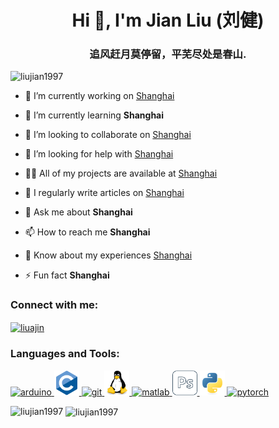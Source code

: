 <h1 align="center">Hi 👋, I'm Jian Liu (刘健)</h1>
<h3 align="center">追风赶月莫停留，平芜尽处是春山.</h3>

<p align="left"> <img src="https://komarev.com/ghpvc/?username=liujian1997&label=Profile%20views&color=0e75b6&style=flat" alt="liujian1997" /> </p>

- 🔭 I’m currently working on [Shanghai](Shanghai)

- 🌱 I’m currently learning **Shanghai**

- 👯 I’m looking to collaborate on [Shanghai](Shanghai)

- 🤝 I’m looking for help with [Shanghai](Shanghai)

- 👨‍💻 All of my projects are available at [Shanghai](Shanghai)

- 📝 I regularly write articles on [Shanghai](Shanghai)

- 💬 Ask me about **Shanghai**

- 📫 How to reach me **Shanghai**

- 📄 Know about my experiences [Shanghai](Shanghai)

- ⚡ Fun fact **Shanghai**

<h3 align="left">Connect with me:</h3>
<p align="left">
<a href="/liuajin" target="blank"><img align="center" src="https://raw.githubusercontent.com/rahuldkjain/github-profile-readme-generator/master/src/images/icons/Social/rss.svg" alt="liuajin" height="30" width="40" /></a>
</p>

<h3 align="left">Languages and Tools:</h3>
<p align="left"> <a href="https://www.arduino.cc/" target="_blank" rel="noreferrer"> <img src="https://cdn.worldvectorlogo.com/logos/arduino-1.svg" alt="arduino" width="40" height="40"/> </a> <a href="https://www.cprogramming.com/" target="_blank" rel="noreferrer"> <img src="https://raw.githubusercontent.com/devicons/devicon/master/icons/c/c-original.svg" alt="c" width="40" height="40"/> </a> <a href="https://git-scm.com/" target="_blank" rel="noreferrer"> <img src="https://www.vectorlogo.zone/logos/git-scm/git-scm-icon.svg" alt="git" width="40" height="40"/> </a> <a href="https://www.linux.org/" target="_blank" rel="noreferrer"> <img src="https://raw.githubusercontent.com/devicons/devicon/master/icons/linux/linux-original.svg" alt="linux" width="40" height="40"/> </a> <a href="https://www.mathworks.com/" target="_blank" rel="noreferrer"> <img src="https://upload.wikimedia.org/wikipedia/commons/2/21/Matlab_Logo.png" alt="matlab" width="40" height="40"/> </a> <a href="https://www.photoshop.com/en" target="_blank" rel="noreferrer"> <img src="https://raw.githubusercontent.com/devicons/devicon/master/icons/photoshop/photoshop-line.svg" alt="photoshop" width="40" height="40"/> </a> <a href="https://www.python.org" target="_blank" rel="noreferrer"> <img src="https://raw.githubusercontent.com/devicons/devicon/master/icons/python/python-original.svg" alt="python" width="40" height="40"/> </a> <a href="https://pytorch.org/" target="_blank" rel="noreferrer"> <img src="https://www.vectorlogo.zone/logos/pytorch/pytorch-icon.svg" alt="pytorch" width="40" height="40"/> </a> </p>

<p><img align="left" src="https://github-readme-stats.vercel.app/api/top-langs?username=liujian1997&show_icons=true&locale=en&layout=compact" alt="liujian1997" /></p>

<p>&nbsp;<img align="center" src="https://github-readme-stats.vercel.app/api?username=liujian1997&show_icons=true&locale=en" alt="liujian1997" /></p>
